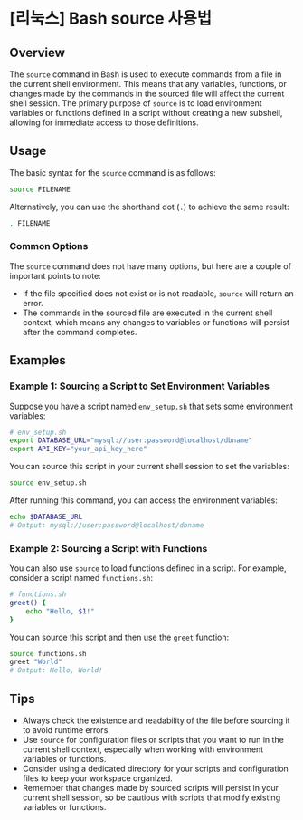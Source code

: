 # [리눅스] Bash source 사용법

## Overview
The `source` command in Bash is used to execute commands from a file in the current shell environment. This means that any variables, functions, or changes made by the commands in the sourced file will affect the current shell session. The primary purpose of `source` is to load environment variables or functions defined in a script without creating a new subshell, allowing for immediate access to those definitions.

## Usage
The basic syntax for the `source` command is as follows:

```bash
source FILENAME
```

Alternatively, you can use the shorthand dot (`.`) to achieve the same result:

```bash
. FILENAME
```

### Common Options
The `source` command does not have many options, but here are a couple of important points to note:

- If the file specified does not exist or is not readable, `source` will return an error.
- The commands in the sourced file are executed in the current shell context, which means any changes to variables or functions will persist after the command completes.

## Examples

### Example 1: Sourcing a Script to Set Environment Variables
Suppose you have a script named `env_setup.sh` that sets some environment variables:

```bash
# env_setup.sh
export DATABASE_URL="mysql://user:password@localhost/dbname"
export API_KEY="your_api_key_here"
```

You can source this script in your current shell session to set the variables:

```bash
source env_setup.sh
```

After running this command, you can access the environment variables:

```bash
echo $DATABASE_URL
# Output: mysql://user:password@localhost/dbname
```

### Example 2: Sourcing a Script with Functions
You can also use `source` to load functions defined in a script. For example, consider a script named `functions.sh`:

```bash
# functions.sh
greet() {
    echo "Hello, $1!"
}
```

You can source this script and then use the `greet` function:

```bash
source functions.sh
greet "World"
# Output: Hello, World!
```

## Tips
- Always check the existence and readability of the file before sourcing it to avoid runtime errors.
- Use `source` for configuration files or scripts that you want to run in the current shell context, especially when working with environment variables or functions.
- Consider using a dedicated directory for your scripts and configuration files to keep your workspace organized.
- Remember that changes made by sourced scripts will persist in your current shell session, so be cautious with scripts that modify existing variables or functions.